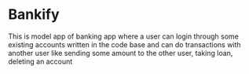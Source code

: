 # Bankify
 This is model app of banking app where a user can login through some existing accounts  written in the code base and can do transactions with another user like sending some amount to the other user, taking loan, deleting an account

